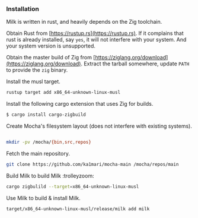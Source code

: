 ### Installation

Milk is written in rust, and heavily depends on the
Zig toolchain.

Obtain Rust from [https://rustup.rs](https://rustup.rs).
If it complains that rust is already installed, say `yes`,
it will not interfere with your system. And your system
version is unsupported.

Obtain the master build of Zig from [https://ziglang.org/download](https://ziglang.org/download).
Extract the tarball somewhere, update `PATH` to provide the `zig` binary.

Install the musl target.

```bash
rustup target add x86_64-unknown-linux-musl
````

Install the following cargo extension that uses Zig for builds.

```bash
$ cargo install cargo-zigbuild
```

Create Mocha's filesystem layout (does not interfere with existing systems).

```bash

mkdir -pv /mocha/{bin,src,repos}
```

Fetch the main repository.

```bash
git clone https://github.com/ka1mari/mocha-main /mocha/repos/main
```

Build Milk to build Milk :trolleyzoom:

```bash
cargo zigbulild --target=x86_64-unknown-linux-musl
```

Use Milk to build & install Milk.
  
```bash
target/x86_64-unknown-linux-musl/release/milk add milk
````